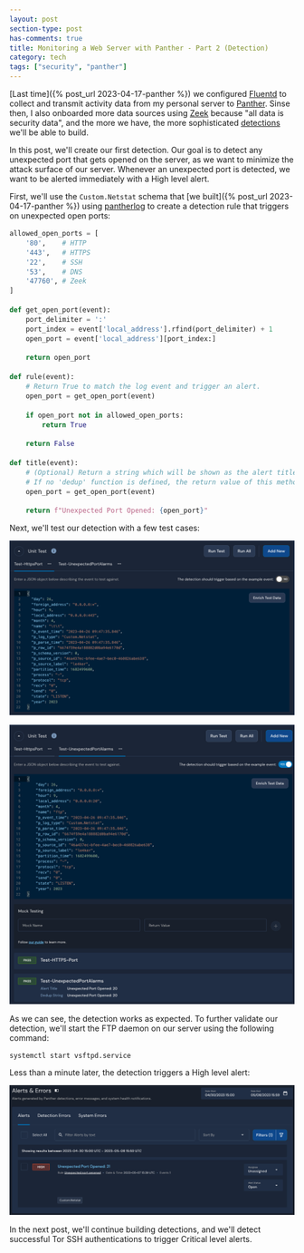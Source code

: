```yaml
---
layout: post
section-type: post
has-comments: true
title: Monitoring a Web Server with Panther - Part 2 (Detection)
category: tech
tags: ["security", "panther"]
---
```


[Last time]({% post_url 2023-04-17-panther %}) we configured
[Fluentd](https://www.fluentd.org/) to collect and transmit activity data from
my personal server to [Panther](https://panther.com/). Sinse then, I also
onboarded more data sources using [Zeek](https://zeek.org/) because "all data is
security data", and the more we have, the more sophisticated
[detections](https://panther.com/cyber-explained/detection-engineering-benefits/)
we'll be able to build.

In this post, we'll create our first detection. Our goal is to detect any
unexpected port that gets opened on the server, as we want to minimize the
attack surface of our server. Whenever an unexpected port is detected, we want
to be alerted immediately with a High level alert.

First, we'll use the `Custom.Netstat` schema that [we
built]({% post_url 2023-04-17-panther %}) using
[pantherlog](https://docs.panther.com/panther-developer-workflows/pantherlog) to
create a detection rule that triggers on unexpected open ports:

```python
allowed_open_ports = [
    '80',    # HTTP
    '443',   # HTTPS
    '22',    # SSH
    '53',    # DNS
    '47760', # Zeek
]

def get_open_port(event):
    port_delimiter = ':'
    port_index = event['local_address'].rfind(port_delimiter) + 1
    open_port = event['local_address'][port_index:]

    return open_port

def rule(event):
    # Return True to match the log event and trigger an alert.
    open_port = get_open_port(event)

    if open_port not in allowed_open_ports:
        return True

    return False

def title(event):
    # (Optional) Return a string which will be shown as the alert title.
    # If no 'dedup' function is defined, the return value of this method will act as deduplication string.
    open_port = get_open_port(event)

    return f"Unexpected Port Opened: {open_port}"
```

Next, we'll test our detection with a few test cases:

![test_http](/img/posts/panther-detections/test-1.png)

![test_triggers](/img/posts/panther-detections/test-2.png)

As we can see, the detection works as expected. To further validate our
detection, we'll start the FTP daemon on our server using the following command:

```bash
systemctl start vsftpd.service
```

Less than a minute later, the detection triggers a High level alert:

![alert](/img/posts/panther-detections/alert-port-21.png)

In the next post, we'll continue building detections, and we'll detect
successful Tor SSH authentications to trigger Critical level alerts.
